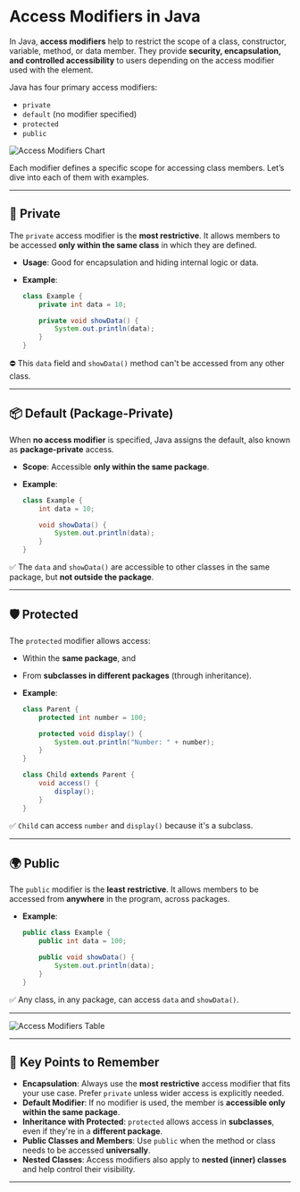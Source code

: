 # Access Modifiers in Java

In Java, **access modifiers** help to restrict the scope of a class, constructor, variable, method, or data member. They provide **security, encapsulation, and controlled accessibility** to users depending on the access modifier used with the element.

Java has four primary access modifiers:

- `private`
- `default` (no modifier specified)
- `protected`
- `public`

![Access Modifiers Chart](https://media.geeksforgeeks.org/wp-content/uploads/20250125155843333777/AM-in-java.jpg)

Each modifier defines a specific scope for accessing class members. Let’s dive into each of them with examples.

---

## 🛑 Private

The `private` access modifier is the **most restrictive**. It allows members to be accessed **only within the same class** in which they are defined.

- **Usage**: Good for encapsulation and hiding internal logic or data.
- **Example**:

  ```java
  class Example {
      private int data = 10;

      private void showData() {
          System.out.println(data);
      }
  }
  ```

⛔ This `data` field and `showData()` method can't be accessed from any other class.

---

## 📦 Default (Package-Private)

When **no access modifier** is specified, Java assigns the default, also known as **package-private** access.

- **Scope**: Accessible **only within the same package**.
- **Example**:

  ```java
  class Example {
      int data = 10;

      void showData() {
          System.out.println(data);
      }
  }
  ```

✅ The `data` and `showData()` are accessible to other classes in the same package, but **not outside the package**.

---

## 🛡️ Protected

The `protected` modifier allows access:

- Within the **same package**, and
- From **subclasses in different packages** (through inheritance).

- **Example**:

  ```java
  class Parent {
      protected int number = 100;

      protected void display() {
          System.out.println("Number: " + number);
      }
  }

  class Child extends Parent {
      void access() {
          display();
      }
  }
  ```

✅ `Child` can access `number` and `display()` because it's a subclass.

---

## 🌍 Public

The `public` modifier is the **least restrictive**. It allows members to be accessed from **anywhere** in the program, across packages.

- **Example**:

  ```java
  public class Example {
      public int data = 100;

      public void showData() {
          System.out.println(data);
      }
  }
  ```

✅ Any class, in any package, can access `data` and `showData()`.

---

![Access Modifiers Table](https://media.geeksforgeeks.org/wp-content/uploads/20250125164613530128/Access-Modifiers-in-Java.png)

---

## 🔑 Key Points to Remember

- **Encapsulation**: Always use the **most restrictive** access modifier that fits your use case. Prefer `private` unless wider access is explicitly needed.
- **Default Modifier**: If no modifier is used, the member is **accessible only within the same package**.
- **Inheritance with Protected**: `protected` allows access in **subclasses**, even if they're in a **different package**.
- **Public Classes and Members**: Use `public` when the method or class needs to be accessed **universally**.
- **Nested Classes**: Access modifiers also apply to **nested (inner) classes** and help control their visibility.

---
